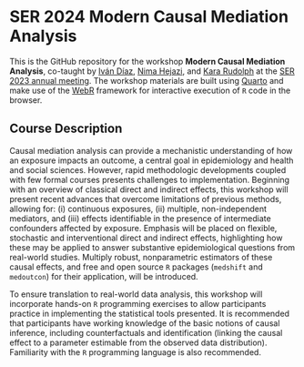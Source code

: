 # SER 2024 Modern Causal Mediation Analysis

This is the GitHub repository for the workshop **Modern Causal Mediation
Analysis**, co-taught by [Iván Díaz](https://www.idiaz.xyz/), [Nima
Hejazi](https://nimahejazi.org), and [Kara
Rudolph](https://kararudolph.github.io/) at the [SER 2023 annual
meeting](https://epiresearch.org/annual-meeting/2024-meeting/2024-workshops/).
The workshop materials are built using [Quarto](https://quarto.org) and make
use of the [WebR](https://docs.r-wasm.org/webr/latest/) framework for
interactive execution of `R` code in the browser.

## Course Description

Causal mediation analysis can provide a mechanistic understanding of how an
exposure impacts an outcome, a central goal in epidemiology and health and
social sciences. However, rapid methodologic developments coupled with few
formal courses presents challenges to implementation. Beginning with an overview
of classical direct and indirect effects, this workshop will present recent
advances that overcome limitations of previous methods, allowing for: (i)
continuous exposures, (ii) multiple, non-independent mediators, and (iii)
effects identifiable in the presence of intermediate confounders affected by
exposure. Emphasis will be placed on flexible, stochastic and interventional
direct and indirect effects, highlighting how these may be applied to answer
substantive epidemiological questions from real-world studies. Multiply robust,
nonparametric estimators of these causal effects, and free and open source `R`
packages (`medshift` and `medoutcon`) for their application, will be introduced.

To ensure translation to real-world data analysis, this workshop will
incorporate hands-on `R` programming exercises to allow participants practice in
implementing the statistical tools presented. It is recommended that
participants have working knowledge of the basic notions of causal inference,
including counterfactuals and identification (linking the causal effect to
a parameter estimable from the observed data distribution). Familiarity with the
`R` programming language is also recommended.
